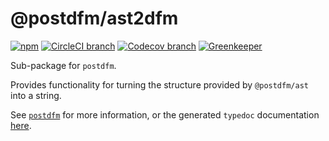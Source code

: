 # @postdfm/ast2dfm

[![npm](https://img.shields.io/npm/v/@postdfm/ast2dfm.svg?label=npm)](https://www.npmjs.com/package/@postdfm/ast2dfm)
[![CircleCI branch](https://img.shields.io/circleci/project/github/spiltcoffee/postdfm/master.svg)](https://circleci.com)
[![Codecov branch](https://img.shields.io/codecov/c/gh/spiltcoffee/postdfm/master.svg)](https://codecov.io)
[![Greenkeeper](https://badges.greenkeeper.io/spiltcoffee/postdfm.svg)](https://greenkeeper.io/)

Sub-package for `postdfm`.

Provides functionality for turning the structure provided by `@postdfm/ast` into a string.

See [`postdfm`](https://github.com/spiltcoffee/postdfm) for more information, or the generated `typedoc` documentation [here](https://spiltcoffee.com/docs/@postdfm/ast2dfm/).
